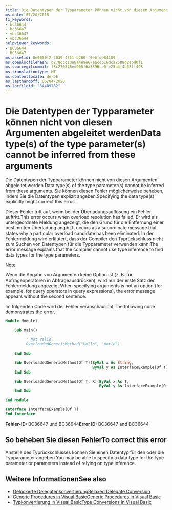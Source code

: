 ```yaml
---
title: Die Datentypen der Typparameter können nicht von diesen Argumenten abgeleitet werden
ms.date: 07/20/2015
f1_keywords:
- bc36644
- bc36647
- vbc36647
- vbc36644
helpviewer_keywords:
- BC36644
- BC36647
ms.assetid: 0e0050f2-2039-4311-b260-f0ebfde84189
ms.openlocfilehash: b278dcc10a8a4e9e67aacdb16dca2588d2ebd0f1
ms.sourcegitcommit: f8c270376ed905f6a8896ce0fe25b4f4b38ff498
ms.translationtype: MT
ms.contentlocale: de-DE
ms.lasthandoff: 06/04/2020
ms.locfileid: "84409782"
---
```

# <a name="data-types-of-the-type-parameters-cannot-be-inferred-from-these-arguments"></a><span data-ttu-id="de44a-102">Die Datentypen der Typparameter können nicht von diesen Argumenten abgeleitet werden</span><span class="sxs-lookup"><span data-stu-id="de44a-102">Data type(s) of the type parameter(s) cannot be inferred from these arguments</span></span>

<span data-ttu-id="de44a-103">Die Datentypen der Typparameter können nicht von diesen Argumenten abgeleitet werden.</span><span class="sxs-lookup"><span data-stu-id="de44a-103">Data type(s) of the type parameter(s) cannot be inferred from these arguments.</span></span> <span data-ttu-id="de44a-104">Sie können diesen Fehler möglicherweise beheben, indem Sie die Datentypen explizit angeben.</span><span class="sxs-lookup"><span data-stu-id="de44a-104">Specifying the data type(s) explicitly might correct this error.</span></span>

<span data-ttu-id="de44a-105">Dieser Fehler tritt auf, wenn bei der Überladungsauflösung ein Fehler auftritt.</span><span class="sxs-lookup"><span data-stu-id="de44a-105">This error occurs when overload resolution has failed.</span></span> <span data-ttu-id="de44a-106">Er wird als untergeordnete Meldung angezeigt, die den Grund für die Entfernung einer bestimmten Überladung angibt.</span><span class="sxs-lookup"><span data-stu-id="de44a-106">It occurs as a subordinate message that states why a particular overload candidate has been eliminated.</span></span> <span data-ttu-id="de44a-107">In der Fehlermeldung wird erläutert, dass der Compiler den Typrückschluss nicht zum Suchen von Datentypen für die Typparameter verwenden kann.</span><span class="sxs-lookup"><span data-stu-id="de44a-107">The error message explains that the compiler cannot use type inference to find data types for the type parameters.</span></span>

> [!NOTE]
> <span data-ttu-id="de44a-108">Wenn die Angabe von Argumenten keine Option ist (z. B. für Abfrageoperatoren in Abfrageausdrücken), wird nur der erste Satz der Fehlermeldung angezeigt.</span><span class="sxs-lookup"><span data-stu-id="de44a-108">When specifying arguments is not an option (for example, for query operators in query expressions), the error message appears without the second sentence.</span></span>

<span data-ttu-id="de44a-109">Im folgenden Code wird der Fehler veranschaulicht.</span><span class="sxs-lookup"><span data-stu-id="de44a-109">The following code demonstrates the error.</span></span>

```vb
Module Module1

    Sub Main()

        '' Not Valid.
        'OverloadedGenericMethod("Hello", "World")

    End Sub

    Sub OverloadedGenericMethod(Of T)(ByVal x As String,
                                      ByVal y As InterfaceExample(Of T))
    End Sub

    Sub OverloadedGenericMethod(Of T, R)(ByVal x As T,
                                         ByVal y As InterfaceExample(Of R))
    End Sub

End Module

Interface InterfaceExample(Of T)
End Interface
```

<span data-ttu-id="de44a-110">**Fehler-ID:** BC36647 und BC36644</span><span class="sxs-lookup"><span data-stu-id="de44a-110">**Error ID:** BC36647 and BC36644</span></span>

## <a name="to-correct-this-error"></a><span data-ttu-id="de44a-111">So beheben Sie diesen Fehler</span><span class="sxs-lookup"><span data-stu-id="de44a-111">To correct this error</span></span>

<span data-ttu-id="de44a-112">Anstelle des Typrückschlusses können Sie einen Datentyp für den oder die Typparameter angeben.</span><span class="sxs-lookup"><span data-stu-id="de44a-112">You may be able to specify a data type for the type parameter or parameters instead of relying on type inference.</span></span>

## <a name="see-also"></a><span data-ttu-id="de44a-113">Weitere Informationen</span><span class="sxs-lookup"><span data-stu-id="de44a-113">See also</span></span>

- [<span data-ttu-id="de44a-114">Gelockerte Delegatenkonvertierung</span><span class="sxs-lookup"><span data-stu-id="de44a-114">Relaxed Delegate Conversion</span></span>](../../programming-guide/language-features/delegates/relaxed-delegate-conversion.md)
- [<span data-ttu-id="de44a-115">Generic Procedures in Visual Basic</span><span class="sxs-lookup"><span data-stu-id="de44a-115">Generic Procedures in Visual Basic</span></span>](../../programming-guide/language-features/data-types/generic-procedures.md)
- [<span data-ttu-id="de44a-116">Typkonvertierung in Visual Basic</span><span class="sxs-lookup"><span data-stu-id="de44a-116">Type Conversions in Visual Basic</span></span>](../../programming-guide/language-features/data-types/type-conversions.md)
